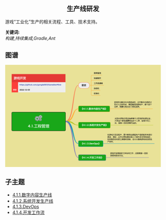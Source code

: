<h2 align="center">生产线研发</h2>
<p>
游戏“工业化”生产的相关流程、工具、技术支持。
</p>

**关键词:**<br/> 
*构建,持续集成,Gradle,Ant*

## 图谱
![图片加载中...](../exports/4.1.工程管理.png?raw=true)

## 子主题
* [4.1.1.数字内容生产线](mds/4.1.1.数字内容生产线.md)
* [4.1.2.系统开发生产线](mds/4.1.2.系统开发生产线.md)
* [4.1.3.DevOps](mds/4.1.3.DevOps.md)
* [4.1.4.开发工作流](mds/4.1.4.开发工作流.md)
